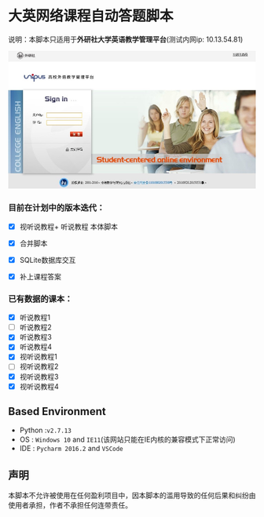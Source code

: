 # 大英网络课程自动答题脚本
说明：本脚本只适用于**外研社大学英语教学管理平台**(测试内网ip: 10.13.54.81)

![外研社大学英语教学管理平台](Resources/外研社大学英语教学管理平台.jpg)

### 目前在计划中的版本迭代：

- [x] 视听说教程+ 听说教程 本体脚本
- [x] 合并脚本
- [x] SQLite数据库交互
- [x] 补上课程答案


### 已有数据的课本：

- [x] 听说教程1
- [ ] 听说教程2
- [x] 听说教程3
- [x] 听说教程4
- [x] 视听说教程1
- [ ] 视听说教程2
- [x] 视听说教程3
- [x] 视听说教程4

## Based Environment

- Python :`v2.7.13`
- OS : `Windows 10` and `IE11`(该网站只能在IE内核的兼容模式下正常访问)
- IDE : `Pycharm 2016.2` and `VSCode`


## **声明**

本脚本不允许被使用在任何盈利项目中，因本脚本的滥用导致的任何后果和纠纷由使用者承担，作者不承担任何连带责任。
